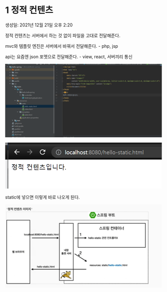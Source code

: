 # 1 정적 컨텐츠

생성일: 2021년 12월 21일 오후 2:20

정적 컨텐츠는 서버에서 하는 것 없이 파일을 고대로 전달해준다.

mvc와 템플릿 엔진은 서버에서 바꿔서 전달해준다. - php, jsp

api는 요즘엔 json 포멧으로 전달해준다. - view, react, 서버끼리 통신

![Untitled](img/1/Untitled.png)

![Untitled](img/1/Untitled%201.png)

static에 넣으면 이렇게 바로 나오게 된다.

![Untitled](img/1/Untitled%202.png)
